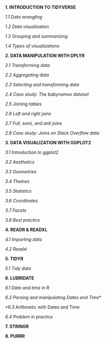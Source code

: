 **1. INTRODUCTION TO TIDYVERSE**

  *1.1 Data wrangling*

  *1.2 Data visualization*

  *1.3 Grouping and summarizing*

  *1.4 Types of visualizations*

**2. DATA MANIPULATION WITH DPLYR**

  *2.1 Transforming data*

  *2.2 Aggregating data*

  *2.3 Selecting and transforming data*

  *2.4 Case study: The babynames dataset*

  *2.5  Joining tables*

  *2.6 Left and right joins*

  *2.7 Full, semi, and anti joins*

  *2.8 Case study: Joins on Stack Overflow data*

**3. DATA VISUALIZATION WITH GGPLOT2**

  *3.1 Introduction to ggplot2*

  *3.2 Aesthetics*

  *3.3 Geometries*

  *3.4 Themes*

  *3.5 Statistics*

  *3.6 Coordinates*

  *3.7 Facets*

  *3.8 Best practice*

**4. READR & READXL**

  *4.1 Importing data*
    
  *4.2 Readxl*

**5. TIDYR**

  *5.1 Tidy data*
  
**6. LUBRIDATE**

  *6.1 Date and time in R*
  
  *6.2 Parsing and manipulating Dates and Time**
  
  *6.3 Arithmetic with Dates and Time
  
  *6.4 Problem in practice*
  
**7. STRINGR**

**8. PURRR**


   
